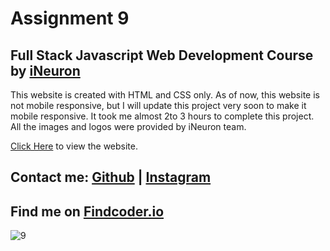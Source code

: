 # Assignment 9

## Full Stack Javascript Web Development Course by [iNeuron](https://ineuron.ai/)

This website is created with HTML and CSS only. As of now, this website is not mobile responsive, but I will update this project very soon to make it mobile responsive. It took me almost 2to 3 hours to complete this project. All the images and logos were provided by iNeuron team.

[Click Here](https://webdevelop-project9.netlify.app) to view the website.


## Contact me:  [Github](https://github.com/yuvanbharathin) |  [Instagram](https://www.instagram.com/_yuvan.__/)
## Find me on [Findcoder.io](https://www.findcoder.io/u/yuvanbharathi)


![9](https://user-images.githubusercontent.com/109664373/215487441-9be22941-7b3d-48aa-b048-05f563f497dd.png)
